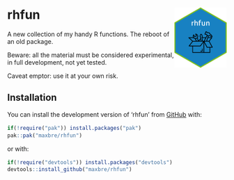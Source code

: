 
<!-- README.md is generated from README.Rmd. Please edit that file -->

# rhfun <img src="man/figures/sticker_2.png" align="right" height="139" />

<!-- badges: start -->
<!-- badges: end -->

A new collection of my handy R functions. The reboot of an old package.

Beware: all the material must be considered experimental, in full
development, not yet tested.

Caveat emptor: use it at your own risk.

## Installation

You can install the development version of ‘rhfun’ from
[GitHub](https://github.com/) with:

``` r
if(!require("pak")) install.packages("pak")
pak::pak("maxbre/rhfun")
```

or with:

``` r
if(!require("devtools")) install.packages("devtools")
devtools::install_github("maxbre/rhfun")
```
